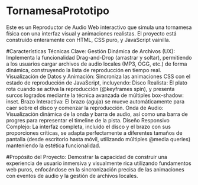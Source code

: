 # TornamesaPrototipo

Este es un Reproductor de Audio Web interactivo que simula una tornamesa física con una interfaz visual y animaciones realistas. 
El proyecto está construido enteramente con HTML, CSS puro, y JavaScript vainilla.

#Características Técnicas Clave:
  Gestión Dinámica de Archivos (UX): Implementa la funcionalidad Drag-and-Drop (arrastrar y soltar), permitiendo a los usuarios cargar archivos de audio locales (MP3, OGG, etc.) de forma dinámica, construyendo la lista de reproducción en tiempo real.
  Visualización de Datos y Animación: Sincroniza las animaciones CSS con el estado de reproducción de JavaScript, incluyendo:
    Disco Realista: El plato rota cuando se activa la reproducción (@keyframes spin), y presenta surcos logrados mediante la técnica avanzada de múltiples box-shadow: inset.
    Brazo Interactiva: El brazo (aguja) se mueve automáticamente para caer sobre el disco y comenzar la reproducción.
    Onda de Audio: Visualización dinámica de la onda y barra de audio, así como una barra de progres para representar el timeline de la pista.
  Diseño Responsivo Complejo: La interfaz completa, incluido el disco y el brazo con sus proporciones críticas, se adapta perfectamente a diferentes tamaños de pantalla (desde escritorio hasta móvil, utilizando múltiples @media queries) manteniendo la estética funcionalidad.

#Propósito del Proyecto:
Demostrar la capacidad de construir una experiencia de usuario inmersiva y visualmente rica utilizando fundamentos web puros, enfocándose en la sincronización precisa de las animaciones con eventos de audio y la gestión de archivos locales.

